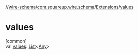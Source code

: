 //[wire-schema](../../../index.md)/[com.squareup.wire.schema](../index.md)/[Extensions](index.md)/[values](values.md)

# values

[common]\
val [values](values.md): [List](https://kotlinlang.org/api/latest/jvm/stdlib/kotlin.collections/-list/index.html)&lt;[Any](https://kotlinlang.org/api/latest/jvm/stdlib/kotlin/-any/index.html)&gt;
